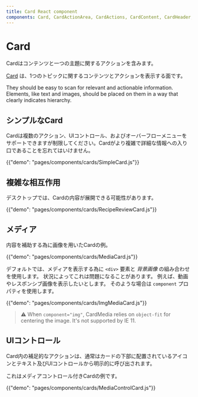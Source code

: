 ```yaml
---
title: Card React component
components: Card, CardActionArea, CardActions, CardContent, CardHeader, CardMedia, Collapse, Paper
---
```


# Card

<p class="description">Cardはコンテンツと一つの主題に関するアクションを含みます。</p>

[Card](https://material.io/design/components/cards.html) は、1つのトピックに関するコンテンツとアクションを表示する面です。

They should be easy to scan for relevant and actionable information. Elements, like text and images, should be placed on them in a way that clearly indicates hierarchy.

## シンプルなCard

Cardは複数のアクション、UIコントロール、およびオーバーフローメニューをサポートできますが制限してください。Cardがより複雑で詳細な情報への入り口であることを忘れてはいけません。

{{"demo": "pages/components/cards/SimpleCard.js"}}

## 複雑な相互作用

デスクトップでは、Cardの内容が展開できる可能性があります。

{{"demo": "pages/components/cards/RecipeReviewCard.js"}}

## メディア

内容を補助する為に画像を用いたCardの例。

{{"demo": "pages/components/cards/MediaCard.js"}}

デフォルトでは、メディアを表示する為に `<div>` 要素と *背景画像* の組み合わせを使用します。 状況によってこれは問題になることがあります。 例えば、動画やレスポンシブ画像を表示したいとします。 そのような場合は `component` プロパティを使用します。

{{"demo": "pages/components/cards/ImgMediaCard.js"}}

> ⚠️ When `component="img"`, CardMedia relies on `object-fit` for centering the image. It's not supported by IE 11.

## UIコントロール

Card内の補足的なアクションは、通常はカードの下部に配置されているアイコンとテキスト及びUIコントロールから明示的に呼び出されます。

これはメディアコントロール付きCardの例です。

{{"demo": "pages/components/cards/MediaControlCard.js"}}